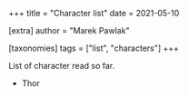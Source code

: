 +++
title = "Character list"
date = 2021-05-10

[extra]
author = "Marek Pawlak"

[taxonomies]
tags = ["list", "characters"]
+++

List of character read so far.

<!-- more -->

* Thor